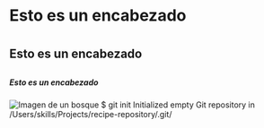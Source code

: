 # Esto es un encabezado <h1>
## Esto es un encabezado <h2>
##### Esto es un encabezado <h5>
![Imagen de un bosque](https://64.media.tumblr.com/e746384d214dcc8240d5e898ce871db8/tumblr_ng37kbjFNO1qfirfao1_1280.jpg)
$ git init
Initialized empty Git repository in /Users/skills/Projects/recipe-repository/.git/
